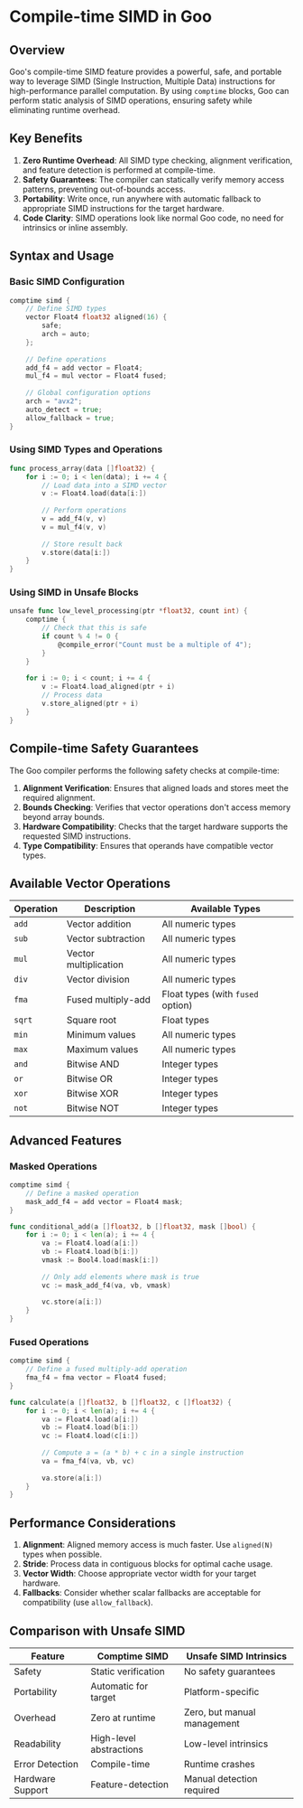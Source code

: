 # Compile-time SIMD in Goo

## Overview

Goo's compile-time SIMD feature provides a powerful, safe, and portable way to leverage SIMD (Single Instruction, Multiple Data) instructions for high-performance parallel computation. By using `comptime` blocks, Goo can perform static analysis of SIMD operations, ensuring safety while eliminating runtime overhead.

## Key Benefits

1. **Zero Runtime Overhead**: All SIMD type checking, alignment verification, and feature detection is performed at compile-time.
2. **Safety Guarantees**: The compiler can statically verify memory access patterns, preventing out-of-bounds access.
3. **Portability**: Write once, run anywhere with automatic fallback to appropriate SIMD instructions for the target hardware.
4. **Code Clarity**: SIMD operations look like normal Goo code, no need for intrinsics or inline assembly.

## Syntax and Usage

### Basic SIMD Configuration

```go
comptime simd {
    // Define SIMD types
    vector Float4 float32 aligned(16) {
        safe;
        arch = auto;
    };
    
    // Define operations
    add_f4 = add vector = Float4;
    mul_f4 = mul vector = Float4 fused;
    
    // Global configuration options
    arch = "avx2";
    auto_detect = true;
    allow_fallback = true;
}
```

### Using SIMD Types and Operations

```go
func process_array(data []float32) {
    for i := 0; i < len(data); i += 4 {
        // Load data into a SIMD vector
        v := Float4.load(data[i:])
        
        // Perform operations
        v = add_f4(v, v)
        v = mul_f4(v, v)
        
        // Store result back
        v.store(data[i:])
    }
}
```

### Using SIMD in Unsafe Blocks

```go
unsafe func low_level_processing(ptr *float32, count int) {
    comptime {
        // Check that this is safe
        if count % 4 != 0 {
            @compile_error("Count must be a multiple of 4");
        }
    }
    
    for i := 0; i < count; i += 4 {
        v := Float4.load_aligned(ptr + i)
        // Process data
        v.store_aligned(ptr + i)
    }
}
```

## Compile-time Safety Guarantees

The Goo compiler performs the following safety checks at compile-time:

1. **Alignment Verification**: Ensures that aligned loads and stores meet the required alignment.
2. **Bounds Checking**: Verifies that vector operations don't access memory beyond array bounds.
3. **Hardware Compatibility**: Checks that the target hardware supports the requested SIMD instructions.
4. **Type Compatibility**: Ensures that operands have compatible vector types.

## Available Vector Operations

| Operation | Description | Available Types |
|-----------|-------------|----------------|
| `add`     | Vector addition | All numeric types |
| `sub`     | Vector subtraction | All numeric types |
| `mul`     | Vector multiplication | All numeric types |
| `div`     | Vector division | All numeric types |
| `fma`     | Fused multiply-add | Float types (with `fused` option) |
| `sqrt`    | Square root | Float types |
| `min`     | Minimum values | All numeric types |
| `max`     | Maximum values | All numeric types |
| `and`     | Bitwise AND | Integer types |
| `or`      | Bitwise OR | Integer types |
| `xor`     | Bitwise XOR | Integer types |
| `not`     | Bitwise NOT | Integer types |

## Advanced Features

### Masked Operations

```go
comptime simd {
    // Define a masked operation
    mask_add_f4 = add vector = Float4 mask;
}

func conditional_add(a []float32, b []float32, mask []bool) {
    for i := 0; i < len(a); i += 4 {
        va := Float4.load(a[i:])
        vb := Float4.load(b[i:])
        vmask := Bool4.load(mask[i:])
        
        // Only add elements where mask is true
        vc := mask_add_f4(va, vb, vmask)
        
        vc.store(a[i:])
    }
}
```

### Fused Operations

```go
comptime simd {
    // Define a fused multiply-add operation
    fma_f4 = fma vector = Float4 fused;
}

func calculate(a []float32, b []float32, c []float32) {
    for i := 0; i < len(a); i += 4 {
        va := Float4.load(a[i:])
        vb := Float4.load(b[i:])
        vc := Float4.load(c[i:])
        
        // Compute a = (a * b) + c in a single instruction
        va = fma_f4(va, vb, vc)
        
        va.store(a[i:])
    }
}
```

## Performance Considerations

1. **Alignment**: Aligned memory access is much faster. Use `aligned(N)` types when possible.
2. **Stride**: Process data in contiguous blocks for optimal cache usage.
3. **Vector Width**: Choose appropriate vector width for your target hardware.
4. **Fallbacks**: Consider whether scalar fallbacks are acceptable for compatibility (use `allow_fallback`).

## Comparison with Unsafe SIMD

| Feature | Comptime SIMD | Unsafe SIMD Intrinsics |
|---------|--------------|------------------------|
| Safety | Static verification | No safety guarantees |
| Portability | Automatic for target | Platform-specific |
| Overhead | Zero at runtime | Zero, but manual management |
| Readability | High-level abstractions | Low-level intrinsics |
| Error Detection | Compile-time | Runtime crashes |
| Hardware Support | Feature-detection | Manual detection required | 